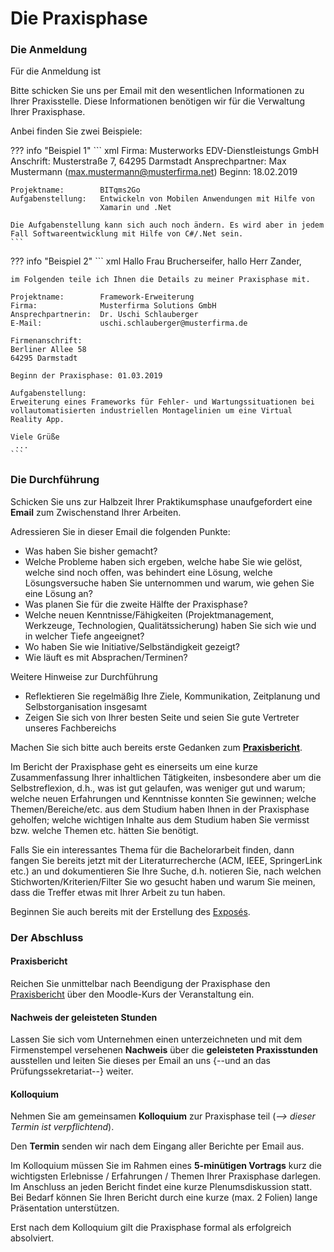 # Die Praxisphase

<!-- !!! note
    **Hinweis**: Die Anforderungen sind aus Sicht des Pizzaservice beschrieben. Wenn Sie einen **eigenen Webshop** entwickeln, dann müssen Sie die Anforderungen entsprechend übertragen (bspw. kann anstelle der Bäckerseite eine Versandabteilungs- oder Kommissionierungsseite etc. erstellt werden). Die Anforderungen hinsichtlich **Aufbau und Funktionsweise gelten dann analog** für die Seiten des eigenen Webshops. -->

### Die Anmeldung

Für die Anmeldung ist

Bitte schicken Sie uns per Email mit den wesentlichen Informationen zu Ihrer Praxisstelle. Diese Informationen benötigen wir für die Verwaltung Ihrer Praxisphase.

Anbei finden Sie zwei Beispiele:

??? info "Beispiel 1"
    ``` xml
    Firma:              Musterworks EDV-Dienstleistungs GmbH
    Anschrift:          Musterstraße 7, 64295 Darmstadt
    Ansprechpartner:    Max Mustermann (max.mustermann@musterfirma.net)
    Beginn:             18.02.2019
    
    Projektname:        BITqms2Go
    Aufgabenstellung:   Entwickeln von Mobilen Anwendungen mit Hilfe von 
                        Xamarin und .Net
    
    Die Aufgabenstellung kann sich auch noch ändern. Es wird aber in jedem 
    Fall Softwareentwicklung mit Hilfe von C#/.Net sein.
    ```

??? info "Beispiel 2" 
    ``` xml
    Hallo Frau Brucherseifer,
    hallo Herr Zander,

    im Folgenden teile ich Ihnen die Details zu meiner Praxisphase mit.

    Projektname:        Framework-Erweiterung 
    Firma:              Musterfirma Solutions GmbH
    Ansprechpartnerin:  Dr. Uschi Schlauberger
    E-Mail:             uschi.schlauberger@musterfirma.de

    Firmenanschrift: 
    Berliner Allee 58
    64295 Darmstadt

    Beginn der Praxisphase: 01.03.2019

    Aufgabenstellung: 
    Erweiterung eines Frameworks für Fehler- und Wartungssituationen bei 
    vollautomatisierten industriellen Montagelinien um eine Virtual Reality App.

    Viele Grüße
     ...
    ```


### Die Durchführung

Schicken Sie uns zur Halbzeit Ihrer Praktikumsphase unaufgefordert eine **Email** zum Zwischenstand Ihrer Arbeiten.

Adressieren Sie in dieser Email die folgenden Punkte:

* Was haben Sie bisher gemacht?
* Welche Probleme haben sich ergeben, welche habe Sie wie gelöst, welche sind noch offen, was behindert eine Lösung, welche Lösungsversuche haben Sie unternommen und warum, wie gehen Sie eine Lösung an?
* Was planen Sie für die zweite Hälfte der Praxisphase?
* Welche neuen Kenntnisse/Fähigkeiten (Projektmanagement, Werkzeuge, Technologien, Qualitätssicherung) haben Sie sich wie und in welcher Tiefe angeeignet?
* Wo haben Sie wie Initiative/Selbständigkeit gezeigt?
* Wie läuft es mit Absprachen/Terminen?


Weitere Hinweise zur Durchführung

* Reflektieren Sie regelmäßig Ihre Ziele, Kommunikation, Zeitplanung und Selbstorganisation insgesamt
* Zeigen Sie sich von Ihrer besten Seite und seien Sie gute Vertreter unseres Fachbereichs

Machen Sie sich bitte auch bereits erste Gedanken zum [**Praxisbericht**](./bericht.md).

Im Bericht der Praxisphase geht es einerseits um eine kurze Zusammenfassung Ihrer inhaltlichen Tätigkeiten, insbesondere aber um die Selbstreflexion, d.h., was ist gut gelaufen, was weniger gut und warum; welche neuen Erfahrungen und Kenntnisse konnten Sie gewinnen; welche Themen/Bereiche/etc. aus dem Studium haben Ihnen in der Praxisphase geholfen; welche wichtigen Inhalte aus dem Studium haben Sie vermisst bzw. welche Themen etc. hätten Sie benötigt.   

Falls Sie ein interessantes Thema für die Bachelorarbeit finden, dann fangen Sie bereits jetzt mit der Literaturrecherche (ACM, IEEE, SpringerLink etc.) an und dokumentieren Sie Ihre Suche, d.h. notieren Sie, nach welchen Stichworten/Kriterien/Filter Sie wo gesucht haben und warum Sie meinen, dass die Treffer etwas mit Ihrer Arbeit zu tun haben. 

Beginnen Sie auch bereits mit der Erstellung des [Exposés](./../expose.md).


### Der Abschluss

#### Praxisbericht
Reichen Sie unmittelbar nach Beendigung der Praxisphase den [Praxisbericht](./bericht.md) über den Moodle-Kurs der Veranstaltung ein.

#### Nachweis der geleisteten Stunden
Lassen Sie sich vom Unternehmen einen unterzeichneten und mit dem Firmenstempel versehenen **Nachweis** über die **geleisteten Praxisstunden** ausstellen und leiten Sie dieses per Email an uns {--und an das Prüfungssekretariat--} weiter.

#### Kolloquium
Nehmen Sie am gemeinsamen **Kolloquium** zur Praxisphase teil (_--> dieser Termin ist verpflichtend_). 

Den **Termin** senden wir nach dem Eingang aller Berichte per Email aus. 

Im Kolloquium müssen Sie im Rahmen eines **5-minütigen Vortrags** kurz die wichtigsten Erlebnisse / Erfahrungen / Themen Ihrer Praxisphase darlegen. Im Anschluss an jeden Bericht findet eine kurze Plenumsdiskussion statt. Bei Bedarf können Sie Ihren Bericht durch eine kurze (max. 2 Folien) lange Präsentation unterstützen. 

Erst nach dem Kolloquium gilt die Praxisphase formal als erfolgreich absolviert.

